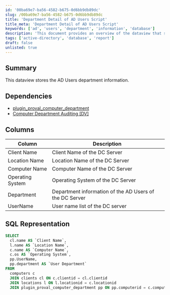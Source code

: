 ```yaml
---
id: '00ba69e7-ba56-4582-b675-0d6bb9db89dc'
slug: /00ba69e7-ba56-4582-b675-0d6bb9db89dc
title: 'Department Detail of AD Users Script'
title_meta: 'Department Detail of AD Users Script'
keywords: ['ad', 'users', 'department', 'information', 'database']
description: 'This document provides an overview of the dataview that stores department information for Active Directory (AD) users, including its dependencies, columns, and SQL representation for querying the data.'
tags: ['active-directory', 'database', 'report']
draft: false
unlisted: true
---
```


## Summary

This dataview stores the AD Users department information.

## Dependencies

- [plugin_proval_computer_department](/docs/f00a8cb1-b9db-44f6-9037-1fbe29c372b4)
- [Computer Department Auditing [DV]](/docs/f3c63891-aac1-49f9-a05d-552886c5b6da)

## Columns

| Column            | Description                                                 |
|-------------------|-------------------------------------------------------------|
| Client Name       | Client Name of the DC Server                                |
| Location Name     | Location Name of the DC Server                              |
| Computer Name     | Computer Name of the DC Server                              |
| Operating System   | Operating System of the DC Server                           |
| Department        | Department information of the AD Users of the DC Server    |
| UserName          | User name list of the DC server                             |

## SQL Representation

```sql
SELECT 
  cl.name AS `Client Name`, 
  l.name AS `Location Name`, 
  c.name AS `Computer Name`, 
  c.os AS `Operating System`, 
  pp.UserName, 
  pp.department AS `User Department` 
FROM 
  computers c 
  JOIN clients cl ON c.clientid = cl.clientid 
  JOIN locations l ON l.locationid = c.locationid 
  JOIN plugin_proval_computer_department pp ON pp.computerid = c.computerid
```

